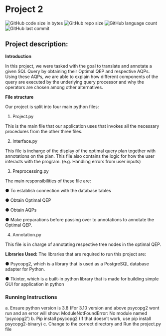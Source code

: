 # Project 2

![GitHub code size in bytes](https://img.shields.io/github/languages/code-size/roydonauyr/CZ4031-Advanced-Database-Project-2)
![GitHub repo size](https://img.shields.io/github/repo-size/roydonauyr/CZ4031-Advanced-Database-Project-2)
![GitHub language count](https://img.shields.io/github/languages/count/roydonauyr/CZ4031-Advanced-Database-Project-2)
![GitHub last commit](https://img.shields.io/github/last-commit/roydonauyr/CZ4031-Advanced-Database-Project-2)

## Project description:

**Introduction**

In this project, we were tasked with the goal to translate and annotate a given SQL Query by
obtaining their Optimal QEP and respective AQPs. Using these AQPs, we are able to explain how
different components of the query are executed by the underlying query processor and why the
operators are chosen among other alternatives.

**File structure**

Our project is split into four main python files:
1) Project.py

This is the main file that our application uses that invokes all the necessary procedures
from the other three files.

2) Interface.py

This file is incharge of the display of the optimal query plan together with annotations on
the plan. This file also contains the logic for how the user interacts with the program. (e.g.
Handling errors from user inputs)

3) Preprocessing.py

The main responsibilities of these file are:

● To establish connection with the database tables

● Obtain Optimal QEP

● Obtain AQPs

● Make preparations before passing over to annotations to annotate the Optimal QEP.


4) Annotation.py

This file is in charge of annotating respective tree nodes in the optimal QEP.

**Libraries Used:**
The libraries that are required to run this project are:

● Psycopg2, which is a library that is used as a PostgreSQL database adapter for Python.

● Tkinter, which is a built-in python library that is made for building simple GUI for
application in python

### Running Instructions
a. Ensure python version is 3.8 (For 3.10 version and above psycopg2 wont run and an error
will show: ModuleNotFoundError: No module named 'psycopg2')
b. Pip install psycopg2 (If that doesn’t work, use pip install psycopg2-binary)
c. Change to the correct directory and Run the project.py file
